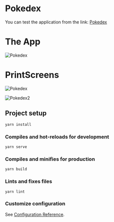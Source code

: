 # Pokedex

You can test the application from the link: <a href="https://nostalgic-lamarr-8a04de.netlify.app/" > Pokedex </a>

# The App

![Pokedex](https://user-images.githubusercontent.com/68878604/109153808-252f2a80-774c-11eb-874c-8dd67a5dd3be.gif)

# PrintScreens

![Pokedex](https://user-images.githubusercontent.com/68878604/109153721-0761c580-774c-11eb-855b-b95335080416.png)

![Pokedex2](https://user-images.githubusercontent.com/68878604/109153725-07fa5c00-774c-11eb-8bc8-69e860e4801b.png)

## Project setup
```
yarn install
```

### Compiles and hot-reloads for development
```
yarn serve
```

### Compiles and minifies for production
```
yarn build
```

### Lints and fixes files
```
yarn lint
```

### Customize configuration
See [Configuration Reference](https://cli.vuejs.org/config/).
